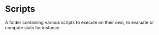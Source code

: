 # Scripts

A folder containing various scripts to execute on their own, to evaluate or compute stats for instance.
